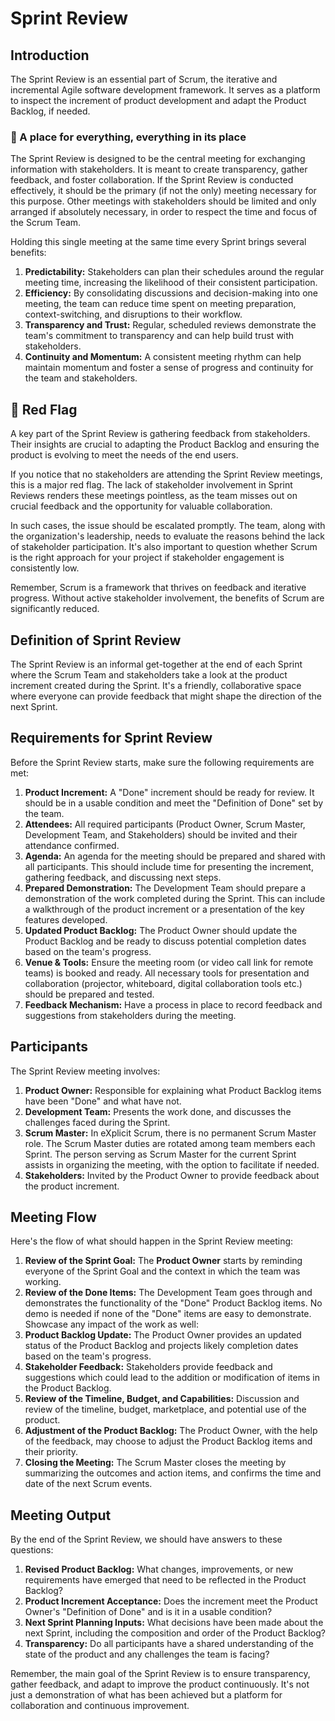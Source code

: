 # Sprint Review

## Introduction

The Sprint Review is an essential part of Scrum, the iterative and incremental Agile software development framework. It serves as a platform to inspect the increment of product development and adapt the Product Backlog, if needed.

### :star2: A place for everything, everything in its place

The Sprint Review is designed to be the central meeting for exchanging information with stakeholders. It is meant to create transparency, gather feedback, and foster collaboration. If the Sprint Review is conducted effectively, it should be the primary (if not the only) meeting necessary for this purpose. Other meetings with stakeholders should be limited and only arranged if absolutely necessary, in order to respect the time and focus of the Scrum Team.

Holding this single meeting at the same time every Sprint brings several benefits:

1. **Predictability:** Stakeholders can plan their schedules around the regular meeting time, increasing the likelihood of their consistent participation.
2. **Efficiency:** By consolidating discussions and decision-making into one meeting, the team can reduce time spent on meeting preparation, context-switching, and disruptions to their workflow.
3. **Transparency and Trust:** Regular, scheduled reviews demonstrate the team's commitment to transparency and can help build trust with stakeholders.
4. **Continuity and Momentum:** A consistent meeting rhythm can help maintain momentum and foster a sense of progress and continuity for the team and stakeholders.


## 🚩 Red Flag

A key part of the Sprint Review is gathering feedback from stakeholders. Their insights are crucial to adapting the Product Backlog and ensuring the product is evolving to meet the needs of the end users.

If you notice that no stakeholders are attending the Sprint Review meetings, this is a major red flag. The lack of stakeholder involvement in Sprint Reviews renders these meetings pointless, as the team misses out on crucial feedback and the opportunity for valuable collaboration.

In such cases, the issue should be escalated promptly. The team, along with the organization's leadership, needs to evaluate the reasons behind the lack of stakeholder participation. It's also important to question whether Scrum is the right approach for your project if stakeholder engagement is consistently low.

Remember, Scrum is a framework that thrives on feedback and iterative progress. Without active stakeholder involvement, the benefits of Scrum are significantly reduced.


## Definition of Sprint Review

The Sprint Review is an informal get-together at the end of each Sprint where the Scrum Team and stakeholders take a look at the product increment created during the Sprint. It's a friendly, collaborative space where everyone can provide feedback that might shape the direction of the next Sprint.

## Requirements for Sprint Review

Before the Sprint Review starts, make sure the following requirements are met:

1. **Product Increment:** A "Done" increment should be ready for review. It should be in a usable condition and meet the "Definition of Done" set by the team.
2. **Attendees:** All required participants (Product Owner, Scrum Master, Development Team, and Stakeholders) should be invited and their attendance confirmed.
3. **Agenda:** An agenda for the meeting should be prepared and shared with all participants. This should include time for presenting the increment, gathering feedback, and discussing next steps.
4. **Prepared Demonstration:** The Development Team should prepare a demonstration of the work completed during the Sprint. This can include a walkthrough of the product increment or a presentation of the key features developed.
5. **Updated Product Backlog:** The Product Owner should update the Product Backlog and be ready to discuss potential completion dates based on the team's progress.
6. **Venue & Tools:** Ensure the meeting room (or video call link for remote teams) is booked and ready. All necessary tools for presentation and collaboration (projector, whiteboard, digital collaboration tools etc.) should be prepared and tested.
7. **Feedback Mechanism:** Have a process in place to record feedback and suggestions from stakeholders during the meeting.


## Participants

The Sprint Review meeting involves:

1. **Product Owner:** Responsible for explaining what Product Backlog items have been "Done" and what have not.
2. **Development Team:** Presents the work done, and discusses the challenges faced during the Sprint.
3. **Scrum Master:** In eXplicit Scrum, there is no permanent Scrum Master role. The Scrum Master duties are rotated among team members each Sprint. The person serving as Scrum Master for the current Sprint assists in organizing the meeting, with the option to facilitate if needed.
4. **Stakeholders:** Invited by the Product Owner to provide feedback about the product increment.



## Meeting Flow

Here's the flow of what should happen in the Sprint Review meeting:

1. **Review of the Sprint Goal:** The **Product Owner** starts by reminding everyone of the Sprint Goal and the context in which the team was working.
2. **Review of the Done Items:** The Development Team goes through and demonstrates the functionality of the "Done" Product Backlog items. No demo is needed if none of the "Done" items are easy to demonstrate. Showcase any impact of the work as well:
3. **Product Backlog Update:** The Product Owner provides an updated status of the Product Backlog and projects likely completion dates based on the team's progress.
4. **Stakeholder Feedback:** Stakeholders provide feedback and suggestions which could lead to the addition or modification of items in the Product Backlog.
5. **Review of the Timeline, Budget, and Capabilities:** Discussion and review of the timeline, budget, marketplace, and potential use of the product.
6. **Adjustment of the Product Backlog:** The Product Owner, with the help of the feedback, may choose to adjust the Product Backlog items and their priority.
7. **Closing the Meeting:** The Scrum Master closes the meeting by summarizing the outcomes and action items, and confirms the time and date of the next Scrum events.

## Meeting Output

By the end of the Sprint Review, we should have answers to these questions:

1. **Revised Product Backlog:** What changes, improvements, or new requirements have emerged that need to be reflected in the Product Backlog?
2. **Product Increment Acceptance:** Does the increment meet the Product Owner's "Definition of Done" and is it in a usable condition?
3. **Next Sprint Planning Inputs:** What decisions have been made about the next Sprint, including the composition and order of the Product Backlog?
4. **Transparency:** Do all participants have a shared understanding of the state of the product and any challenges the team is facing?


Remember, the main goal of the Sprint Review is to ensure transparency, gather feedback, and adapt to improve the product continuously. It's not just a demonstration of what has been achieved but a platform for collaboration and continuous improvement.
